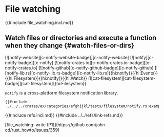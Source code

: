 # File watching

{{#include file_watching.incl.md}}

## Watch files or directories and execute a function when they change {#watch-files-or-dirs}

[![notify-website][c-notify-website-badge]][c-notify-website] [![notify][c-notify-badge]][c-notify] [![notify-crates.io][c-notify-crates.io-badge]][c-notify-crates.io] [![notify-github][c-notify-github-badge]][c-notify-github] [![notify-lib.rs][c-notify-lib.rs-badge]][c-notify-lib.rs]{{hi:notify}}{{hi:Events}}{{hi:Filesystem}}{{hi:notify}}{{hi:Watch}} [![cat-filesystem][cat-filesystem-badge]][cat-filesystem]{{hi:Filesystem}}

`notify` is a cross-platform filesystem notification library.

```rust,editable
{{#include ../../../crates/ex/categories/efghijkl/tests/filesystem/notify.rs:example}}
```

{{#include refs.incl.md}}
{{#include ../../refs/link-refs.md}}

<div class="hidden">
[file_watching: write (P1)](https://github.com/john-cd/rust_howto/issues/359)

</div>
